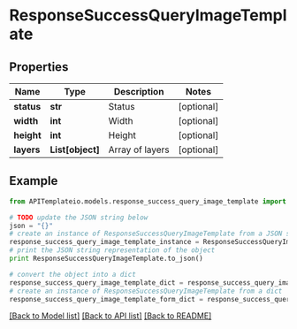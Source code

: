 # ResponseSuccessQueryImageTemplate


## Properties
Name | Type | Description | Notes
------------ | ------------- | ------------- | -------------
**status** | **str** | Status | [optional] 
**width** | **int** | Width | [optional] 
**height** | **int** | Height | [optional] 
**layers** | **List[object]** | Array of layers | [optional] 

## Example

```python
from APITemplateio.models.response_success_query_image_template import ResponseSuccessQueryImageTemplate

# TODO update the JSON string below
json = "{}"
# create an instance of ResponseSuccessQueryImageTemplate from a JSON string
response_success_query_image_template_instance = ResponseSuccessQueryImageTemplate.from_json(json)
# print the JSON string representation of the object
print ResponseSuccessQueryImageTemplate.to_json()

# convert the object into a dict
response_success_query_image_template_dict = response_success_query_image_template_instance.to_dict()
# create an instance of ResponseSuccessQueryImageTemplate from a dict
response_success_query_image_template_form_dict = response_success_query_image_template.from_dict(response_success_query_image_template_dict)
```
[[Back to Model list]](../README.md#documentation-for-models) [[Back to API list]](../README.md#documentation-for-api-endpoints) [[Back to README]](../README.md)


